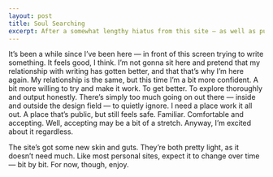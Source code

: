 ```yaml
---
layout: post
title: Soul Searching
excerpt: After a somewhat lengthy hiatus from this site — as well as publishing anything in the digital aether — I'm back.
---
```


It’s been a while since I’ve been here — in front of this screen trying to write something. It feels good, I think. I’m not gonna sit here and pretend that my relationship with writing has gotten better, and that that’s why I’m here again. My relationship is the same, but this time I’m a bit more confident. A bit more willing to try and make it work. To get better. To explore thoroughly and output honestly. There’s simply too much going on out there — inside and outside the design field — to quietly ignore. I need a place work it all out. A place that’s public, but still feels safe. Familiar. Comfortable and accepting. Well, accepting may be a bit of a stretch. Anyway, I’m excited about it regardless.

The site’s got some new skin and guts. They’re both pretty light, as it doesn’t need much. Like most personal sites, expect it to change over time — bit by bit. For now, though, enjoy. 